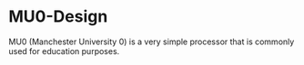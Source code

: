 # MU0-Design
MU0 (Manchester University 0) is a very simple processor that is commonly used for education purposes.
